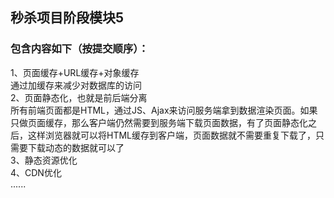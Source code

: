 ## 秒杀项目阶段模块5
### 包含内容如下（按提交顺序）：
1、页面缓存+URL缓存+对象缓存  
通过加缓存来减少对数据库的访问  
2、页面静态化，也就是前后端分离  
所有前端页面都是HTML，通过JS、Ajax来访问服务端拿到数据渲染页面。如果只做页面缓存，那么客户端仍然需要到服务端下载页面数据，有了页面静态化之后，这样浏览器就可以将HTML缓存到客户端，页面数据就不需要重复下载了，只需要下载动态的数据就可以了  
3、静态资源优化  
4、CDN优化   
......
